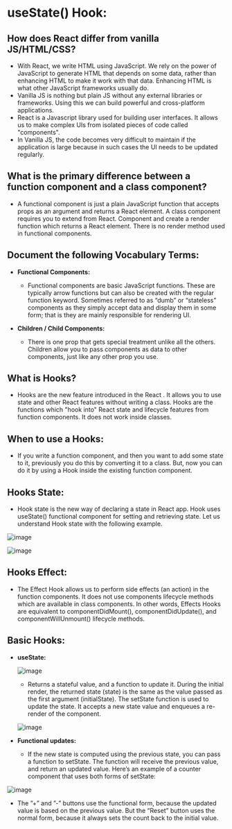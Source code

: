 # useState() Hook:

## How does React differ from vanilla JS/HTML/CSS?
  - With React, we write HTML using JavaScript. We rely on the power of JavaScript to generate HTML that depends on some data, rather than enhancing HTML to make it work with that data. Enhancing HTML is what other JavaScript frameworks usually do.
  - Vanilla JS is nothing but plain JS without any external libraries or frameworks. Using this we can build powerful and cross-platform applications.
  - React is a Javascript library used for building user interfaces. It allows us to make complex UIs from isolated pieces of code called "components".
  - In Vanilla JS, the code becomes very difficult to maintain if the application is large because in such cases the UI needs to be updated regularly.

## What is the primary difference between a function component and a class component?
   - A functional component is just a plain JavaScript function that accepts props as an argument and returns a React element. A class component requires you to extend from React. Component and create a render function which returns a React element. There is no render method used in functional components.


## Document the following Vocabulary Terms:
  - **Functional Components:**
    - Functional components are basic JavaScript functions. These are typically arrow functions but can also be created with the regular function keyword. Sometimes referred to as “dumb” or “stateless” components as they simply accept data and display them in some form; that is they are mainly responsible for rendering UI.

  - **Children / Child Components:**
     - There is one prop that gets special treatment unlike all the others.  Children allow you to pass components as data to other components, just like any other prop you use.

## What is Hooks?
  - Hooks are the new feature introduced in the React . It allows you to use state and other React features without writing a class. Hooks are the functions which "hook into" React state and lifecycle features from function components. It does not work inside classes.

## When to use a Hooks:
  - If you write a function component, and then you want to add some state to it, previously you do this by converting it to a class. But, now you can do it by using a Hook inside the existing function component.

## Hooks State:
   - Hook state is the new way of declaring a state in React app. Hook uses useState() functional component for setting and retrieving state. Let us understand Hook state with the following example.

![image](https://user-images.githubusercontent.com/79833733/128629781-75dc71bc-9661-4345-bb84-3bf20c683c1b.png)



![image](https://user-images.githubusercontent.com/79833733/128629795-dcab9047-afcd-4548-a6da-637b3077fe9e.png)



## Hooks Effect:
   - The Effect Hook allows us to perform side effects (an action) in the function components. It does not use components lifecycle methods which are available in class components. In other words, Effects Hooks are equivalent to componentDidMount(), componentDidUpdate(), and componentWillUnmount() lifecycle methods.


## Basic Hooks:
   - **useState:**


       ![image](https://user-images.githubusercontent.com/79833733/128629975-1d813dcd-8d83-4ccd-8cd0-aaf587e3ffb8.png)
       
       - Returns a stateful value, and a function to update it. During the initial render, the returned state (state) is the same as the value passed as the first argument (initialState). The setState function is used to update the state. It accepts a new state value and enqueues a re-render of the component.

     ![image](https://user-images.githubusercontent.com/79833733/128630015-3c0f7969-376a-499c-9bbf-a6be5b4e8e77.png)
     
   - **Functional updates:**
     - If the new state is computed using the previous state, you can pass a function to setState. The function will receive the previous value, and return an updated value. Here’s an example of a counter component that uses both forms of setState:


   ![image](https://user-images.githubusercontent.com/79833733/128630077-b078b451-54a4-4e04-916b-f1eb13838bfe.png)
   
   
   
   - The ”+” and ”-” buttons use the functional form, because the updated value is based on the previous value. But the “Reset” button uses the normal form, because it always sets the count back to the initial value.






